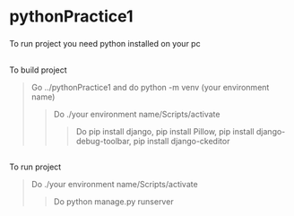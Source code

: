 # pythonPractice1

###
To run project you need python installed on your pc

##
To build project 
> Go ../pythonPractice1 and do python -m venv (your environment name)
>> Do ./your environment name/Scripts/activate
>>> Do pip install django, pip install Pillow, pip install django-debug-toolbar, pip install django-ckeditor

##
To run project 
> Do ./your environment name/Scripts/activate
>> Do python manage.py runserver
